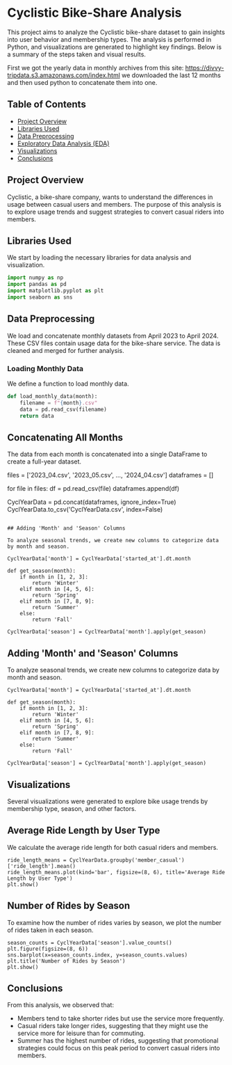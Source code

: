 # Cyclistic Bike-Share Analysis

This project aims to analyze the Cyclistic bike-share dataset to gain insights into user behavior and membership types. The analysis is performed in Python, and visualizations are generated to highlight key findings. Below is a summary of the steps taken and visual results.

First we got the yearly data in monthly archives from this site: https://divvy-tripdata.s3.amazonaws.com/index.html 
we downloaded the last 12 months and then used python to concatenate them into one.

## Table of Contents

- [Project Overview](#project-overview)
- [Libraries Used](#libraries-used)
- [Data Preprocessing](#data-preprocessing)
- [Exploratory Data Analysis (EDA)](#exploratory-data-analysis-eda)
- [Visualizations](#visualizations)
- [Conclusions](#conclusions)

## Project Overview

Cyclistic, a bike-share company, wants to understand the differences in usage between casual users and members. The purpose of this analysis is to explore usage trends and suggest strategies to convert casual riders into members.

## Libraries Used

We start by loading the necessary libraries for data analysis and visualization.

```python
import numpy as np
import pandas as pd
import matplotlib.pyplot as plt
import seaborn as sns
```


## Data Preprocessing

We load and concatenate monthly datasets from April 2023 to April 2024. These CSV files contain usage data for the bike-share service. The data is cleaned and merged for further analysis.

### Loading Monthly Data

We define a function to load monthly data.

```python
def load_monthly_data(month):
    filename = f"{month}.csv"
    data = pd.read_csv(filename)
    return data
```
## Concatenating All Months

The data from each month is concatenated into a single DataFrame to create a full-year dataset.

files = ['2023_04.csv', '2023_05.csv', ..., '2024_04.csv']
dataframes = []

for file in files:
    df = pd.read_csv(file)
    dataframes.append(df)

CyclYearData = pd.concat(dataframes, ignore_index=True)
CyclYearData.to_csv('CyclYearData.csv', index=False)
```

## Adding 'Month' and 'Season' Columns

To analyze seasonal trends, we create new columns to categorize data by month and season.

CyclYearData['month'] = CyclYearData['started_at'].dt.month

def get_season(month):
    if month in [1, 2, 3]:
        return 'Winter'
    elif month in [4, 5, 6]:
        return 'Spring'
    elif month in [7, 8, 9]:
        return 'Summer'
    else:
        return 'Fall'

CyclYearData['season'] = CyclYearData['month'].apply(get_season)

```

## Adding 'Month' and 'Season' Columns

To analyze seasonal trends, we create new columns to categorize data by month and season.

```
CyclYearData['month'] = CyclYearData['started_at'].dt.month

def get_season(month):
    if month in [1, 2, 3]:
        return 'Winter'
    elif month in [4, 5, 6]:
        return 'Spring'
    elif month in [7, 8, 9]:
        return 'Summer'
    else:
        return 'Fall'

CyclYearData['season'] = CyclYearData['month'].apply(get_season)

```

## Visualizations

Several visualizations were generated to explore bike usage trends by membership type, season, and other factors.

## Average Ride Length by User Type

We calculate the average ride length for both casual riders and members.

```
ride_length_means = CyclYearData.groupby('member_casual')['ride_length'].mean()
ride_length_means.plot(kind='bar', figsize=(8, 6), title='Average Ride Length by User Type')
plt.show()
```

## Number of Rides by Season

To examine how the number of rides varies by season, we plot the number of rides taken in each season.

```
season_counts = CyclYearData['season'].value_counts()
plt.figure(figsize=(8, 6))
sns.barplot(x=season_counts.index, y=season_counts.values)
plt.title('Number of Rides by Season')
plt.show()

```

## Conclusions

From this analysis, we observed that:
- Members tend to take shorter rides but use the service more frequently.
- Casual riders take longer rides, suggesting that they might use the service more for leisure than for commuting.
- Summer has the highest number of rides, suggesting that promotional strategies could focus on this peak period to convert casual riders into members.
